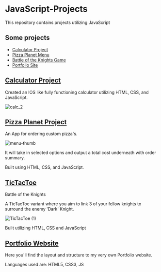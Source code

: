 # JavaScript-Projects
 
This repository contains projects utilizing JavaScript

## Some projects
- [Calculator Project](#calculator-project)
- [Pizza Planet Menu](#pizza-planet-project)
- [Battle of the Knights Game](#tictactoe)
- [Portfolio Site](#portfolio-website)


## [Calculator Project](https://github.com/jeanMachadoNotes/JavaScript-Projects/tree/main/Calculator_Project)

Created an IOS like fully functioning calculator utilizing HTML, CSS, and JavaScript.

![calc_2](https://user-images.githubusercontent.com/98543446/167220829-fb1ce576-f0b4-486f-8de0-0473187c252b.png)

## [Pizza Planet Project](https://github.com/jeanMachadoNotes/Pizza_Project)
An App for ordering custom pizza's.


![menu-thumb](https://user-images.githubusercontent.com/98543446/167222394-2faf173c-1bfa-4768-ae55-a39926ea9e90.png)


It will take in selected options and output a total cost underneath with order summary.

Built using HTML, CSS, and JavaScript.

## [TicTacToe](https://github.com/jeanMachadoNotes/TicTacToe)

Battle of the Knights

A TicTacToe variant where you aim to link 3 of your fellow knights to surround the enemy 'Dark' Knight.

![TicTacToe (1)](https://user-images.githubusercontent.com/98543446/167222272-0f7a9f0a-ee40-4c37-9eb3-1590150642a5.gif)


Built utilizing HTML, CSS and JavaScript

## [Portfolio Website](https://github.com/jeanMachadoNotes/Portfolio)

Here you'll find the layout and structure to my very own Portfolio website.

Languages used are: HTML5, CSS3, JS
